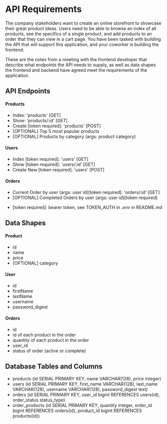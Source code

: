 # API Requirements
The company stakeholders want to create an online storefront to showcase their great product ideas. Users need to be able to browse an index of all products, see the specifics of a single product, and add products to an order that they can view in a cart page. You have been tasked with building the API that will support this application, and your coworker is building the frontend.

These are the notes from a meeting with the frontend developer that describe what endpoints the API needs to supply, as well as data shapes the frontend and backend have agreed meet the requirements of the application. 

## API Endpoints
#### Products
- Index: 'products' [GET]
- Show: 'products/:id' [GET]
- Create [token required]: 'products' [POST]
- [OPTIONAL] Top 5 most popular products 
- [OPTIONAL] Products by category (args: product category)

#### Users
- Index [token required]: 'users' [GET]
- Show [token required]: 'users/:id' [GET]
- Create New [token required]: 'users' [POST]

#### Orders
- Current Order by user (args: user id)[token required]: 'orders/:id' [GET]
- [OPTIONAL] Completed Orders by user (args: user id)[token required]

* [token required]: bearer token, see TOKEN_AUTH in *.env* in README.md

## Data Shapes
#### Product
- id
- name
- price
- [OPTIONAL] category

#### User
- id
- firstName
- lastName
- username
- password_digest

#### Orders
- id
- id of each product in the order
- quantity of each product in the order
- user_id
- status of order (active or complete)

## Database Tables and Columns
- products (id SERIAL PRIMARY KEY, name VARCHAR(128), price integer)
- users (id SERIAL PRIMARY KEY, first_name VARCHAR(128), last_name VARCHAR(128), username VARCHAR(128), password_digest text)
- orders (id SERIAL PRIMARY KEY, user_id bigint REFERENCES users(id), order_status status_type)
- order_products (id SERIAL PRIMARY KEY, quantity integer, order_id bigint REFERENCES orders(id), product_id bigint REFERENCES products(id))